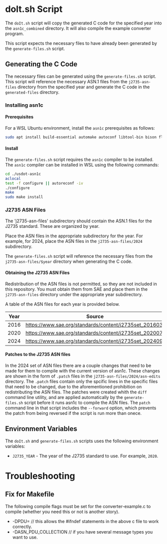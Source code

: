# doIt.sh Script
The `doIt.sh` script will copy the generated C code for the specified year into the `asn1c_combined` directory. It will also compile the example converter program.

This script expects the necessary files to have already been generated by the `generate-files.sh` script.

## Generating the C Code
The necessary files can be generated using the `generate-files.sh` script. This script will reference the necessary ASN.1 files from the `j2735-asn-files` directory from the specified year and generate the C code in the `generated-files` directory.

### Installing asn1c

#### Prerequisites 
For a WSL Ubuntu environment, install the `asn1c` prerequisites as follows:

```bash
sudo apt install build-essential automake autoconf libtool-bin bison flex
```

#### Install
The `generate-files.sh` script requires the `asn1c` compiler to be installed. The `asn1c` compiler can be installed in WSL using the following commands:

```bash
cd ./usdot-asn1c
aclocal
test -f configure || autoreconf -iv
./configure
make
sudo make install
```

### J2735 ASN Files
The 'j2735-asn-files' subdirectory should contain the ASN.1 files for the J2735 standard. These are organized by year.

Place the ASN files in the appropriate subdirectory for the year.  For example, for 2024, place the ASN files in the `j2735-asn-files/2024` subdirectory.

The `generate-files.sh` script will reference the necessary files from the `j2735-asn-files/$year` directory when generating the C code.

#### Obtaining the J2735 ASN Files
Redistribution of the ASN files is not permitted, so they are not included in this repository. You must obtain them from SAE and place them in the `j2735-asn-files` directory under the appropriate year subdirectory.

A table of the ASN files for each year is provided below.

| Year | Source |
| ---- | ----------- |
| 2016 | https://www.sae.org/standards/content/j2735set_201603/ |
| 2020 | https://www.sae.org/standards/content/j2735set_202007/ |
| 2024 | https://www.sae.org/standards/content/j2735set_202409/ |

#### Patches to the J2735 ASN files

In the 2024 set of ASN files there are a couple changes that need to be made for them to compile with the current version of asn1c.  These changes are shown in the form of `.patch` files in the `j2735-asn-files/2024/asn-edits` directory.  The `.patch` files contain only the spcific lines in the specific files that need to be changed, due to the aforementioned prohibition on redistributing the ASN files.  The patches were created whith the `diff` command line utility, and are applied automatically by the `generate-files.sh` script before it runs asn1c to compile the ASN files.  The `patch` command line in that script includes the `--forward` option, which prevents the patch from being reversed if the script is run more than onece.

## Environment Variables
The `doIt.sh` and `generate-files.sh` scripts uses the following environment variables:
- `J2735_YEAR` - The year of the J2735 standard to use. For example, `2020`.

# Troubleshooting
## Fix for Makefile

The following compile flags must be set for the converter-example.c to compile (whether you need this or not is another story).

- -DPDU=<something>     // this allows the #ifndef statements in the above c file to work correctly.
- -DASN_PDU_COLLECTION  // if you have several message types you want to use.
